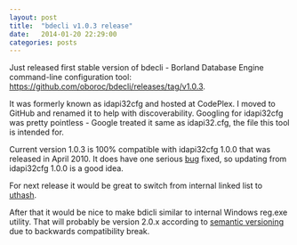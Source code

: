 ```yaml
---
layout: post
title:  "bdecli v1.0.3 release"
date:   2014-01-20 22:29:00
categories: posts
---
```


Just released first stable version of bdecli - Borland Database Engine command-line configuration tool:
<https://github.com/oboroc/bdecli/releases/tag/v1.0.3>.

It was formerly known as idapi32cfg and hosted at CodePlex.
I moved to GitHub and renamed it to help with discoverability.
Googling for idapi32cfg was pretty pointless - Google treated it same as idapi32.cfg, the file this tool is intended for.

Current version 1.0.3 is 100% compatible with idapi32cfg 1.0.0 that was released in April 2010.
It does have one serious [bug][] fixed, so updating from idapi32cfg 1.0.0 is a good idea.

For next release it would be great to switch from internal linked list to [uthash][].

After that it would be nice to make bdicli similar to internal Windows reg.exe utility.
That will probably be version 2.0.x according to [semantic versioning][] due to backwards compatibility break.

[bug]: https://github.com/oboroc/bdecli/commit/75cb74338b90cc907a9d7b81a87f8b5bc95c55c6
[uthash]: https://github.com/troydhanson/uthash
[semantic versioning]: http://semver.org
